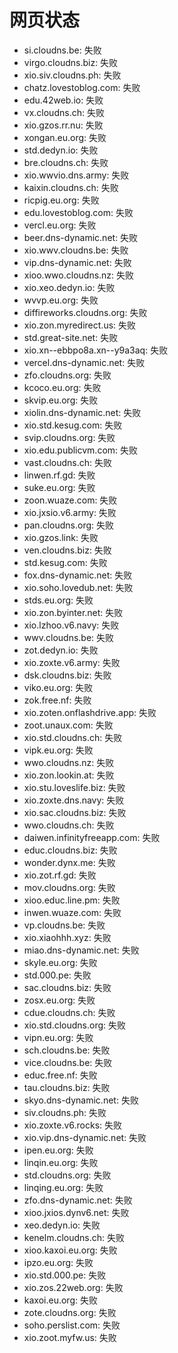 # 网页状态
- si.cloudns.be: 失败
- virgo.cloudns.biz: 失败
- xio.siv.cloudns.ph: 失败
- chatz.lovestoblog.com: 失败
- edu.42web.io: 失败
- vx.cloudns.ch: 失败
- xio.gzos.rr.nu: 失败
- xongan.eu.org: 失败
- std.dedyn.io: 失败
- bre.cloudns.ch: 失败
- xio.wwvio.dns.army: 失败
- kaixin.cloudns.ch: 失败
- ricpig.eu.org: 失败
- edu.lovestoblog.com: 失败
- vercl.eu.org: 失败
- beer.dns-dynamic.net: 失败
- xio.wwv.cloudns.be: 失败
- vip.dns-dynamic.net: 失败
- xioo.wwo.cloudns.nz: 失败
- xio.xeo.dedyn.io: 失败
- wvvp.eu.org: 失败
- diffireworks.cloudns.org: 失败
- xio.zon.myredirect.us: 失败
- std.great-site.net: 失败
- xio.xn--ebbpo8a.xn--y9a3aq: 失败
- vercel.dns-dynamic.net: 失败
- zfo.cloudns.org: 失败
- kcoco.eu.org: 失败
- skvip.eu.org: 失败
- xiolin.dns-dynamic.net: 失败
- xio.std.kesug.com: 失败
- svip.cloudns.org: 失败
- xio.edu.publicvm.com: 失败
- vast.cloudns.ch: 失败
- linwen.rf.gd: 失败
- suke.eu.org: 失败
- zoon.wuaze.com: 失败
- xio.jxsio.v6.army: 失败
- pan.cloudns.org: 失败
- xio.gzos.link: 失败
- ven.cloudns.biz: 失败
- std.kesug.com: 失败
- fox.dns-dynamic.net: 失败
- xio.soho.lovedub.net: 失败
- stds.eu.org: 失败
- xio.zon.byinter.net: 失败
- xio.lzhoo.v6.navy: 失败
- wwv.cloudns.be: 失败
- zot.dedyn.io: 失败
- xio.zoxte.v6.army: 失败
- dsk.cloudns.biz: 失败
- viko.eu.org: 失败
- zok.free.nf: 失败
- xio.zoten.onflashdrive.app: 失败
- zoot.unaux.com: 失败
- xio.std.cloudns.ch: 失败
- vipk.eu.org: 失败
- wwo.cloudns.nz: 失败
- xio.zon.lookin.at: 失败
- xio.stu.loveslife.biz: 失败
- xio.zoxte.dns.navy: 失败
- xio.sac.cloudns.biz: 失败
- wwo.cloudns.ch: 失败
- daiwen.infinityfreeapp.com: 失败
- educ.cloudns.biz: 失败
- wonder.dynx.me: 失败
- xio.zot.rf.gd: 失败
- mov.cloudns.org: 失败
- xioo.educ.line.pm: 失败
- inwen.wuaze.com: 失败
- vp.cloudns.be: 失败
- xio.xiaohhh.xyz: 失败
- miao.dns-dynamic.net: 失败
- skyle.eu.org: 失败
- std.000.pe: 失败
- sac.cloudns.biz: 失败
- zosx.eu.org: 失败
- cdue.cloudns.ch: 失败
- xio.std.cloudns.org: 失败
- vipn.eu.org: 失败
- sch.cloudns.be: 失败
- vice.cloudns.be: 失败
- educ.free.nf: 失败
- tau.cloudns.biz: 失败
- skyo.dns-dynamic.net: 失败
- siv.cloudns.ph: 失败
- xio.zoxte.v6.rocks: 失败
- xio.vip.dns-dynamic.net: 失败
- ipen.eu.org: 失败
- linqin.eu.org: 失败
- std.cloudns.org: 失败
- linqing.eu.org: 失败
- zfo.dns-dynamic.net: 失败
- xioo.jxios.dynv6.net: 失败
- xeo.dedyn.io: 失败
- kenelm.cloudns.ch: 失败
- xioo.kaxoi.eu.org: 失败
- ipzo.eu.org: 失败
- xio.std.000.pe: 失败
- xio.zos.22web.org: 失败
- kaxoi.eu.org: 失败
- zote.cloudns.org: 失败
- soho.perslist.com: 失败
- xio.zoot.myfw.us: 失败
